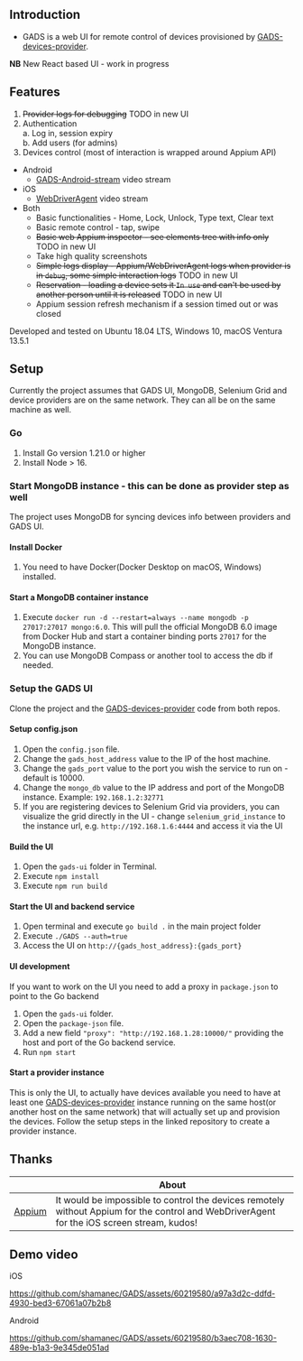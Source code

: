 ## Introduction

* GADS is a web UI for remote control of devices provisioned by [GADS-devices-provider](https://github.com/shamanec/GADS-devices-provider).  

**NB** New React based UI - work in progress

## Features
1. ~~Provider logs for debugging~~ TODO in new UI
2. Authentication  
  a. Log in, session expiry  
  b. Add users (for admins)  
3. Devices control (most of interaction is wrapped around Appium API)
  * Android
    - [GADS-Android-stream](https://github.com/shamanec/GADS-Android-stream) video stream  
  * iOS
    - [WebDriverAgent](https://github.com/appium/WebDriverAgent) video stream   
  * Both
    - Basic functionalities - Home, Lock, Unlock, Type text, Clear text  
    - Basic remote control - tap, swipe  
    - ~~Basic web Appium inspector - see elements tree with info only~~ TODO in new UI
    - Take high quality screenshots
    - ~~Simple logs display - Appium/WebDriverAgent logs when provider is in `debug`, some simple interaction logs~~ TODO in new UI
    - ~~Reservation - loading a device sets it `In use` and can't be used by another person until it is released~~ TODO in new UI
    - Appium session refresh mechanism if a session timed out or was closed

Developed and tested on Ubuntu 18.04 LTS, Windows 10, macOS Ventura 13.5.1  

## Setup
Currently the project assumes that GADS UI, MongoDB, Selenium Grid and device providers are on the same network. They can all be on the same machine as well.  

### Go
1. Install Go version 1.21.0 or higher
2. Install Node > 16.

### Start MongoDB instance - this can be done as provider step as well
The project uses MongoDB for syncing devices info between providers and GADS UI.  

#### Install Docker 
1. You need to have Docker(Docker Desktop on macOS, Windows) installed.  

#### Start a MongoDB container instance
1. Execute `docker run -d --restart=always --name mongodb -p 27017:27017 mongo:6.0`. This will pull the official MongoDB 6.0 image from Docker Hub and start a container binding ports `27017` for the MongoDB instance.  
2. You can use MongoDB Compass or another tool to access the db if needed.

### Setup the GADS UI
Clone the project and the [GADS-devices-provider](https://github.com/shamanec/GADS-devices-provider) code from both repos.

#### Setup config.json
1. Open the `config.json` file.  
2. Change the `gads_host_address` value to the IP of the host machine.  
3. Change the `gads_port` value to the port you wish the service to run on - default is 10000.  
4. Change the `mongo_db` value to the IP address and port of the MongoDB instance. Example: `192.168.1.2:32771` 
5. If you are registering devices to Selenium Grid via providers, you can visualize the grid directly in the UI - change `selenium_grid_instance` to the instance url, e.g. `http://192.168.1.6:4444` and access it via the UI

#### Build the UI
1. Open the `gads-ui` folder in Terminal.
2. Execute `npm install`
3. Execute `npm run build`

#### Start the UI and backend service
1. Open terminal and execute `go build .` in the main project folder  
2. Execute `./GADS --auth=true`  
3. Access the UI on `http://{gads_host_address}:{gads_port}`

#### UI development
If you want to work on the UI you need to add a proxy in `package.json` to point to the Go backend 
1. Open the `gads-ui` folder.
2. Open the `package-json` file.
3. Add a new field `"proxy": "http://192.168.1.28:10000/"` providing the host and port of the Go backend service.
4. Run `npm start`

#### Start a provider instance
This is only the UI, to actually have devices available you need to have at least one [GADS-devices-provider](https://github.com/shamanec/GADS-devices-provider) instance running on the same host(or another host on the same network) that will actually set up and provision the devices. Follow the setup steps in the linked repository to create a provider instance.

## Thanks

| |About|
|---|---| 
|[Appium](https://github.com/appium)|It would be impossible to control the devices remotely without Appium for the control and WebDriverAgent for the iOS screen stream, kudos!|  

## Demo video  
iOS

https://github.com/shamanec/GADS/assets/60219580/a97a3d2c-ddfd-4930-bed3-67061a07b2b8

Android  

https://github.com/shamanec/GADS/assets/60219580/b3aec708-1630-489e-b1a3-9e345de051ad


